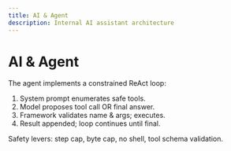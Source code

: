 ```yaml
---
title: AI & Agent
description: Internal AI assistant architecture
---
```


# AI & Agent

The agent implements a constrained ReAct loop:
1. System prompt enumerates safe tools.
2. Model proposes tool call OR final answer.
3. Framework validates name & args; executes.
4. Result appended; loop continues until final.

Safety levers: step cap, byte cap, no shell, tool schema validation.

